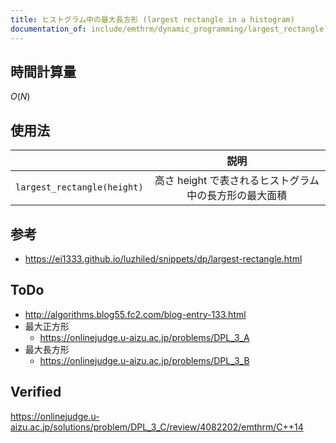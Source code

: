 ```yaml
---
title: ヒストグラム中の最大長方形 (largest rectangle in a histogram)
documentation_of: include/emthrm/dynamic_programming/largest_rectangle.hpp
---
```



## 時間計算量

$O(N)$


## 使用法

||説明|
|:--:|:--:|
|`largest_rectangle(height)`|高さ $\mathrm{height}$ で表されるヒストグラム中の長方形の最大面積|


## 参考

- https://ei1333.github.io/luzhiled/snippets/dp/largest-rectangle.html


## ToDo

- http://algorithms.blog55.fc2.com/blog-entry-133.html
- 最大正方形
  - https://onlinejudge.u-aizu.ac.jp/problems/DPL_3_A
- 最大長方形
  - https://onlinejudge.u-aizu.ac.jp/problems/DPL_3_B


## Verified

https://onlinejudge.u-aizu.ac.jp/solutions/problem/DPL_3_C/review/4082202/emthrm/C++14
